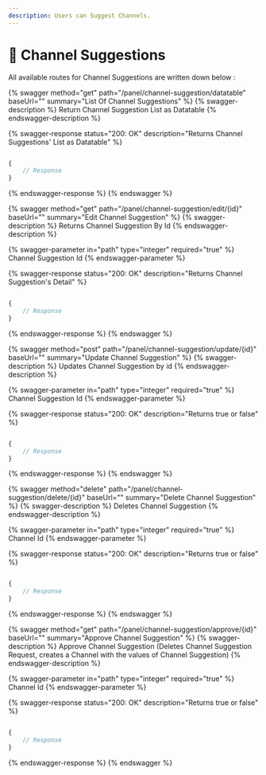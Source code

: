```yaml
---
description: Users can Suggest Channels.
---
```


# 🙌 Channel Suggestions

All available routes for Channel Suggestions are written down below :&#x20;

{% swagger method="get" path="/panel/channel-suggestion/datatable" baseUrl="" summary="List Of Channel Suggestions" %}
{% swagger-description %}
Return Channel Suggestion List as Datatable
{% endswagger-description %}

{% swagger-response status="200: OK" description="Returns Channel Suggestions' List as Datatable" %}
```javascript

{
    // Response
}
```
{% endswagger-response %}
{% endswagger %}

{% swagger method="get" path="/panel/channel-suggestion/edit/{id}" baseUrl="" summary="Edit Channel Suggestion" %}
{% swagger-description %}
Returns Channel Suggestion By Id
{% endswagger-description %}

{% swagger-parameter in="path" type="integer" required="true" %}
Channel Suggestion Id
{% endswagger-parameter %}

{% swagger-response status="200: OK" description="Returns Channel Suggestion's Detail" %}
```javascript

{
    // Response
}
```
{% endswagger-response %}
{% endswagger %}

{% swagger method="post" path="/panel/channel-suggestion/update/{id}" baseUrl="" summary="Update Channel Suggestion" %}
{% swagger-description %}
Updates Channel Suggestion by id
{% endswagger-description %}

{% swagger-parameter in="path" type="integer" required="true" %}
Channel Suggestion Id
{% endswagger-parameter %}

{% swagger-response status="200: OK" description="Returns true or false" %}
```javascript

{
    // Response
}
```
{% endswagger-response %}
{% endswagger %}

{% swagger method="delete" path="/panel/channel-suggestion/delete/{id}" baseUrl="" summary="Delete Channel Suggestion" %}
{% swagger-description %}
Deletes Channel Suggestion
{% endswagger-description %}

{% swagger-parameter in="path" type="integer" required="true" %}
Channel Id
{% endswagger-parameter %}

{% swagger-response status="200: OK" description="Returns true or false" %}
```javascript

{
    // Response
}
```
{% endswagger-response %}
{% endswagger %}

{% swagger method="get" path="/panel/channel-suggestion/approve/{id}" baseUrl="" summary="Approve Channel Suggestion" %}
{% swagger-description %}
Approve Channel Suggestion (Deletes Channel Suggestion Request, creates a Channel with the values of Channel Suggestion)
{% endswagger-description %}

{% swagger-parameter in="path" type="integer" required="true" %}
Channel Id
{% endswagger-parameter %}

{% swagger-response status="200: OK" description="Returns true or false" %}
```javascript

{
    // Response
}
```
{% endswagger-response %}
{% endswagger %}
